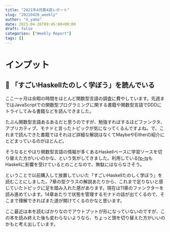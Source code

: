 ```yaml
---
title: "2021年4月第4週レポート"
slug: "20210426_weekly"
author: "d_yama"
date: 2021-04-26T09:45:00+09:00
draft: false
categories: ["Weekly Report"]
tags: []
---
```



# インプット
## 📝 「すごいHaskellたのしく学ぼう」を読んでいる
ここ一ヶ月は余暇の時間をほとんど関数型言語の調査に費やしています。先週まではJavaScriptでの関数型プログラミングに関する書籍や関数型言語でDDDにトライしてみる書籍などを読んできました。

たぶん関数型言語あるあるだと思うのですが、勉強すればするほどファンクタ、アプリカティブ、モナドと言ったトピックが気になってくるんですよね。で、これまで読んできた書籍ではそれほど詳細な解説はなくてMaybeやEitherの紹介にとどまっているのがほとんど。

そうなるとやはり関数型言語の情報が多くあるHaskellベースに学習ソースを切り替えた方がいいのかな、という気がしてきました。利用している[fp-ts](https://github.com/gcanti/fp-ts)もHaskellに影響を受けているとのことなので、無駄にはならなさそう。

ということで以前購入して放置していいた「すごいHaskellたのしく学ぼう」を読むことにしました。7章の型クラスの解説あたりから、これまで足りないと感じていたトピックに足を踏み入れた感があります。現在は11章のファンクターを読み進めています。14章あたりで状態を管理するモナドの話が出てくるので、そこまで理解できればまた道が開けてくるのかなと思います。

ここ最近は本を読むばかりなのでアウトプットが形になっていないのですが、この本を読み終えた後も変わらないようなら、ちょっと頭を切り替えた方がいいのかもと考え出しています。

